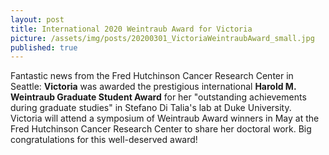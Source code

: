 ```yaml
---
layout: post
title: International 2020 Weintraub Award for Victoria 
picture: /assets/img/posts/20200301_VictoriaWeintraubAward_small.jpg
published: true
---
```

Fantastic news from the Fred Hutchinson Cancer Research Center in Seattle: **Victoria** was awarded the prestigious international **Harold M. Weintraub Graduate Student Award** for her "outstanding achievements during graduate studies" in Stefano Di Talia's lab at Duke University. Victoria will attend a symposium of Weintraub Award winners in May at the Fred Hutchinson Cancer Research Center to share her doctoral work. Big congratulations for this well-deserved award!

